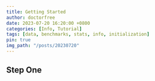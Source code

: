 ```yaml
---
title: Getting Started
author: doctorfree
date: 2023-07-20 16:20:00 +0800
categories: [Info, Tutorial]
tags: [data, benchmarks, stats, info, initialization]
pin: true
img_path: "/posts/20230720"
---
```


## Step One

